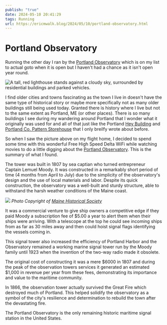 ```yaml
---
publish: "true"
date: 2024-05-10 20:41:29
tags: Running
url: https://ericmwalk.blog/2024/05/10/portland-observatory.html
---
```


# Portland Observatory

Running the other day I ran by the [Portland Observatory](https://en.m.wikipedia.org/wiki/Portland_Observatory) which is on my list to actual goto when it is open but I haven't had a chance as it isn't open year round.

![A tall, red lighthouse stands against a cloudy sky, surrounded by residential buildings and parked vehicles.](https://ericmwalk.blog/uploads/2024/img-8882.jpeg)

I find older cities and towns fascinating as the town I live in doesn't have the same type of historical story or maybe more specifically not as many older buildings still being used today. Granted there is history where I live but not to the same extent as Portland, ME (or other places). There is so many buildings I see during my wandering around Portland that I wonder what it originally was used for and all of that just like the Portland [Hey Building](https://ericmwalk.blog/2024/03/05/decided-to-hit.html) and [Portland Co. Pattern Storehouse](https://ericmwalk.blog/2023/03/06/photoblogging-day-this.html) that I only breilfy wrote about before.

So when I saw the picture above on my flight home, I decided to spend some time with this wonderful Free High Speed Delta WiFi while watching movies to do a little digging about the [Portland Observatory](https://www.portlandlandmarks.org/observatory). This is the summary of what I found.

The tower was built in 1807 by sea captian who turned entrepreneur Captain Lemuel Moody. It was constructed in a remarkably short period of time (4 months from April to July) due to the simplicity of the observatory's design and the use of local materials and labor. Despite its quick construction, the observatory was a well-built and sturdy structure, able to withstand the harsh weather conditions of the Maine coast.

![](https://ericmwalk.blog/uploads/2024/166.png)
*Photo Copyright of [Maine Historical Society](https://www.mainememory.net/record/166)*

It was a commercial venture to give ship owners a competitive edge if they paid  Moody a subscription fee of $5.00 a year to alert them when their ships were arriving. With a telescope at the top he could see incoming ships from as far as 30 miles away and then could hoist signal flags identifying the vessels coming in.

This signal tower also increased the efficiency of Portland Harbor and the Observatory remained a working marine signal tower run by the Moody family until 1923 when the invention of the two-way radio made it obsolete.

The original cost of constructing it was a mere $6000 in 1807 and during the peak of the observation towers services it generated an estimated $1,000 in revenue per year from these fees, demonstrating its importance and value to the maritime community.

In 1866, the observation tower actually survived the Great Fire which destroyed much of Portland. This helped solidify the observatory as a symbol of the city's resilience and determination to rebuild the town after the devastating fire.

The Portland Observatory is the only remaining historic maritime signal station in the United States.
